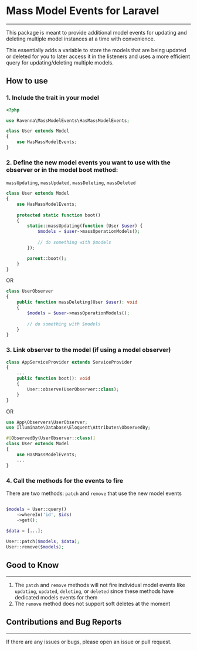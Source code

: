 # Mass Model Events for Laravel
___

This package is meant to provide additional model events for updating and deleting multiple model instances at a time with convenience.

This essentially adds a variable to store the models that are being updated or deleted for you to later access it in the listeners and uses a more efficient query for updating/deleting multiple models.

## How to use

### 1. Include the trait in your model

```php
<?php

use Ravenna\MassModelEvents\HasMassModelEvents;

class User extends Model
{
    use HasMassModelEvents;
}
```

### 2. Define the new model events you want to use with the observer or in the model boot method:
`massUpdating`, `massUpdated`, `massDeleting`, `massDeleted`

```php
class User extends Model
{
    use HasMassModelEvents;
    
    protected static function boot()
    {
        static::massUpdating(function (User $user) {
            $models = $user->massOperationModels();
            
            // do something with $models
        });

        parent::boot();
    }
}

```
OR
```php
class UserObserver
{
    public function massDeleting(User $user): void
    {
        $models = $user->massOperationModels();
        
        // do something with $models
    }
}
```

### 3. Link observer to the model (if using a model observer)
```php
class AppServiceProvider extends ServiceProvider
{
    ...
    public function boot(): void
    {
        User::observe(UserObserver::class);
    }
}
```
OR
```php
use App\Observers\UserObserver;
use Illuminate\Database\Eloquent\Attributes\ObservedBy;

#[ObservedBy(UserObserver::class)]
class User extends Model
{
    use HasMassModelEvents;
    ...
}
```

### 4. Call the methods for the events to fire

There are two methods: `patch` and `remove` that use the new model events

```php

$models = User::query()
    ->whereIn('id', $ids)
    ->get();
 
$data = [...];

User::patch($models, $data);
User::remove($models);
```

## Good to Know
___

1. The `patch` and `remove` methods will not fire individual model events like `updating`, `updated`, `deleting`, or `deleted` since these methods have dedicated models events for them
2. The `remove` method does not support soft deletes at the moment

## Contributions and Bug Reports
___

If there are any issues or bugs, please open an issue or pull request.
